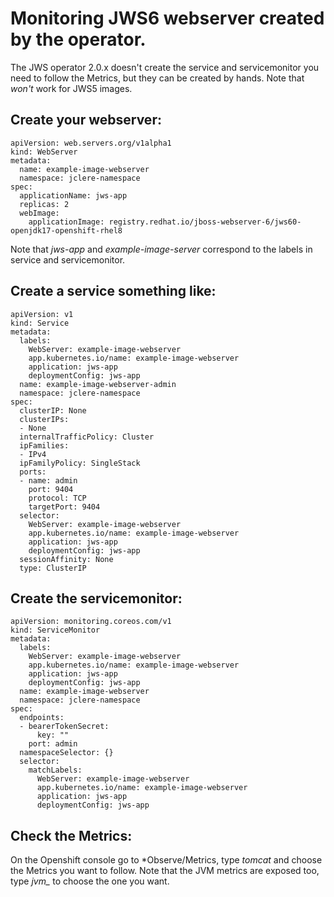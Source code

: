 # Monitoring JWS6 webserver created by the operator.
The JWS operator 2.0.x doesn't create the service and servicemonitor you need to follow the Metrics, but they can be created by hands. Note that _won't_ work for JWS5 images.

## Create your webserver:
```
apiVersion: web.servers.org/v1alpha1
kind: WebServer
metadata:
  name: example-image-webserver
  namespace: jclere-namespace
spec:
  applicationName: jws-app
  replicas: 2
  webImage:
    applicationImage: registry.redhat.io/jboss-webserver-6/jws60-openjdk17-openshift-rhel8
```
Note that *jws-app* and *example-image-server* correspond to the labels in service and servicemonitor.

## Create a service something like:
```
apiVersion: v1
kind: Service
metadata:
  labels:
    WebServer: example-image-webserver
    app.kubernetes.io/name: example-image-webserver
    application: jws-app
    deploymentConfig: jws-app
  name: example-image-webserver-admin
  namespace: jclere-namespace
spec:
  clusterIP: None
  clusterIPs:
  - None
  internalTrafficPolicy: Cluster
  ipFamilies:
  - IPv4
  ipFamilyPolicy: SingleStack
  ports:
  - name: admin
    port: 9404
    protocol: TCP
    targetPort: 9404
  selector:
    WebServer: example-image-webserver
    app.kubernetes.io/name: example-image-webserver
    application: jws-app
    deploymentConfig: jws-app
  sessionAffinity: None
  type: ClusterIP
```

## Create the servicemonitor:
```
apiVersion: monitoring.coreos.com/v1
kind: ServiceMonitor
metadata:
  labels:
    WebServer: example-image-webserver
    app.kubernetes.io/name: example-image-webserver
    application: jws-app
    deploymentConfig: jws-app
  name: example-image-webserver
  namespace: jclere-namespace
spec:
  endpoints:
  - bearerTokenSecret:
      key: ""
    port: admin
  namespaceSelector: {}
  selector:
    matchLabels:
      WebServer: example-image-webserver
      app.kubernetes.io/name: example-image-webserver
      application: jws-app
      deploymentConfig: jws-app
```

## Check the Metrics:
On the Openshift console go to *Observe/Metrics, type *tomcat* and choose the Metrics you want to follow.  Note that the JVM metrics are exposed too, type *jvm_* to choose the one you want.
